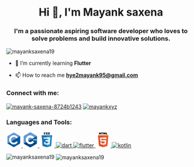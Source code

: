 <h1 align="center">Hi 👋, I'm Mayank saxena</h1>
<h3 align="center">I'm a passionate aspiring software developer who loves to solve problems and build innovative solutions.</h3>

<p align="left"> <img src="https://komarev.com/ghpvc/?username=mayanksaxena19&label=Profile%20views&color=0e75b6&style=flat" alt="mayanksaxena19" /> </p>

- 🌱 I’m currently learning **Flutter**

- 📫 How to reach me **hye2mayank95@gmail.com**

<h3 align="left">Connect with me:</h3>
<p align="left">
<a href="https://linkedin.com/in/mayank-saxena-8724b1243" target="blank"><img align="center" src="https://raw.githubusercontent.com/rahuldkjain/github-profile-readme-generator/master/src/images/icons/Social/linked-in-alt.svg" alt="mayank-saxena-8724b1243" height="30" width="40" /></a>
<a href="https://www.leetcode.com/mayankxyz" target="blank"><img align="center" src="https://raw.githubusercontent.com/rahuldkjain/github-profile-readme-generator/master/src/images/icons/Social/leet-code.svg" alt="mayankxyz" height="30" width="40" /></a>
</p>

<h3 align="left">Languages and Tools:</h3>
<p align="left"> <a href="https://www.cprogramming.com/" target="_blank" rel="noreferrer"> <img src="https://raw.githubusercontent.com/devicons/devicon/master/icons/c/c-original.svg" alt="c" width="40" height="40"/> </a> <a href="https://www.w3schools.com/cpp/" target="_blank" rel="noreferrer"> <img src="https://raw.githubusercontent.com/devicons/devicon/master/icons/cplusplus/cplusplus-original.svg" alt="cplusplus" width="40" height="40"/> </a> <a href="https://www.w3schools.com/css/" target="_blank" rel="noreferrer"> <img src="https://raw.githubusercontent.com/devicons/devicon/master/icons/css3/css3-original-wordmark.svg" alt="css3" width="40" height="40"/> </a> <a href="https://dart.dev" target="_blank" rel="noreferrer"> <img src="https://www.vectorlogo.zone/logos/dartlang/dartlang-icon.svg" alt="dart" width="40" height="40"/> </a> <a href="https://flutter.dev" target="_blank" rel="noreferrer"> <img src="https://www.vectorlogo.zone/logos/flutterio/flutterio-icon.svg" alt="flutter" width="40" height="40"/> </a> <a href="https://www.w3.org/html/" target="_blank" rel="noreferrer"> <img src="https://raw.githubusercontent.com/devicons/devicon/master/icons/html5/html5-original-wordmark.svg" alt="html5" width="40" height="40"/> </a> <a href="https://kotlinlang.org" target="_blank" rel="noreferrer"> <img src="https://www.vectorlogo.zone/logos/kotlinlang/kotlinlang-icon.svg" alt="kotlin" width="40" height="40"/> </a> </p>

<p><img align="left" src="https://github-readme-stats.vercel.app/api/top-langs?username=mayanksaxena19&show_icons=true&locale=en&layout=compact" alt="mayanksaxena19" /></p>

<p>&nbsp;<img align="center" src="https://github-readme-stats.vercel.app/api?username=mayanksaxena19&show_icons=true&locale=en" alt="mayanksaxena19" /></p>
